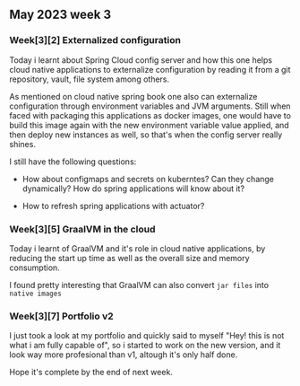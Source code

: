## May 2023 week 3

### Week[3][2] Externalized configuration
Today i learnt about Spring Cloud config server
and how this one helps cloud native applications to externalize configuration by reading it from a git repository, vault, file system among others.

As mentioned on cloud native spring book one also can externalize configuration through environment variables and JVM arguments.
Still when faced with packaging this applications as docker images, one would have to build this image again with the new environment variable value applied, and then deploy new instances as well, so that's when the config server really shines.

I still have the following questions:
- How about configmaps and secrets on kuberntes? Can they change dynamically? How do spring applications will know about it?

- How to refresh spring applications with actuator?

### Week[3][5] GraalVM in the cloud
Today i learnt of GraalVM and it's role in cloud native applications, by reducing the start up time as well as the overall size and memory consumption.

I found pretty interesting that GraalVM can also convert `jar files` into `native images`

### Week[3][7] Portfolio v2
I just took a look at my portfolio and quickly said to myself "Hey! this is not what i am fully capable of", so i started to work on the new version, and it look way more profesional than v1, altough it's only half done.

Hope it's complete by the end of next week.
